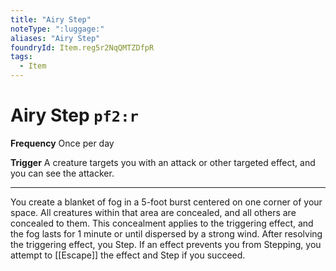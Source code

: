 ```yaml
---
title: "Airy Step"
noteType: ":luggage:"
aliases: "Airy Step"
foundryId: Item.reg5r2NqQMTZDfpR
tags:
  - Item
---
```


# Airy Step `pf2:r`

**Frequency** Once per day

**Trigger** A creature targets you with an attack or other targeted effect, and you can see the attacker.

* * *

You create a blanket of fog in a 5-foot burst centered on one corner of your space. All creatures within that area are concealed, and all others are concealed to them. This concealment applies to the triggering effect, and the fog lasts for 1 minute or until dispersed by a strong wind. After resolving the triggering effect, you Step. If an effect prevents you from Stepping, you attempt to [[Escape]] the effect and Step if you succeed.
